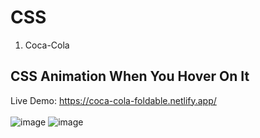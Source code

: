 # CSS
1. Coca-Cola
## CSS Animation When You Hover On It
Live Demo: https://coca-cola-foldable.netlify.app/
<br/> <br/>
![image](https://github.com/krishangopalgupta/CSS/assets/92851713/3bbd7e58-adb8-46a7-ac71-90166064a43f)
![image](https://github.com/krishangopalgupta/CSS/assets/92851713/31b8b510-8cab-4312-8db4-a55250086895)
